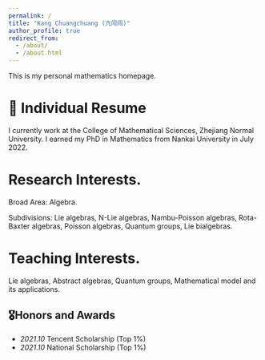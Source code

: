 ```yaml
---
permalink: /
title: "Kang Chuangchuang (亢闯闯)"
author_profile: true
redirect_from: 
  - /about/
  - /about.html
---
```


This is my personal mathematics homepage.


:bamboo: Individual Resume
======
I currently work at the College of Mathematical Sciences, Zhejiang Normal University. I earned my PhD in Mathematics from Nankai University in July 2022.

Research Interests.
======
Broad Area: Algebra.

Subdivisions: Lie algebras, N-Lie algebras, Nambu-Poisson algebras, Rota-Baxter algebras, Poisson algebras, Quantum groups, Lie bialgebras.

Teaching Interests.
======
Lie algebras, Abstract algebras, Quantum groups, Mathematical model and its applications.

🎖Honors and Awards
------

- *2021.10* Tencent Scholarship (Top 1%)
- *2021.10* National Scholarship (Top 1%)
